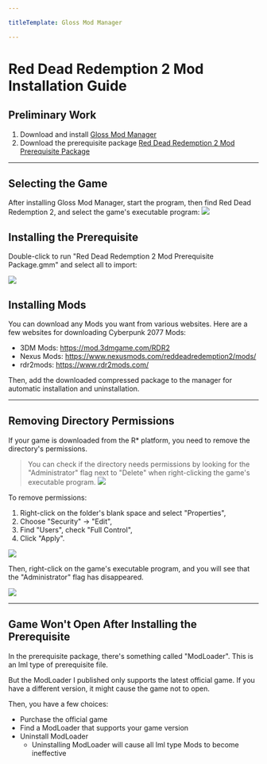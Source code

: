 ```yaml
---

titleTemplate: Gloss Mod Manager

---
```


# Red Dead Redemption 2 Mod Installation Guide

## Preliminary Work

1. Download and install [Gloss Mod Manager](https://mod.3dmgame.com/mod/197445)
2. Download the prerequisite package [Red Dead Redemption 2 Mod Prerequisite Package](https://pan.aoe.top/GMM/Requirements)

---

## Selecting the Game

After installing Gloss Mod Manager, start the program, then find Red Dead Redemption 2, and select the game's executable program:
![](https://mod.3dmgame.com/static/upload/mod/202401/MOD65a8e78de5d26.png@webp)

## Installing the Prerequisite

Double-click to run "Red Dead Redemption 2 Mod Prerequisite Package.gmm" and select all to import:

![](https://mod.3dmgame.com/static/upload/mod/202401/MOD65a8e85697d87.png@webp)

## Installing Mods

You can download any Mods you want from various websites. Here are a few websites for downloading Cyberpunk 2077 Mods:

- 3DM Mods: https://mod.3dmgame.com/RDR2
- Nexus Mods: https://www.nexusmods.com/reddeadredemption2/mods/
- rdr2mods: https://www.rdr2mods.com/

Then, add the downloaded compressed package to the manager for automatic installation and uninstallation.

---

## Removing Directory Permissions

If your game is downloaded from the R* platform, you need to remove the directory's permissions.

> You can check if the directory needs permissions by looking for the "Administrator" flag next to "Delete" when right-clicking the game's executable program.
>![](https://mod.3dmgame.com/static/upload/mod/202401/MOD65a8ea5e03868.png@webp)

To remove permissions:
1. Right-click on the folder's blank space and select "Properties",
2. Choose "Security" -> "Edit",
3. Find "Users", check "Full Control",
4. Click "Apply".

![](https://mod.3dmgame.com/static/upload/mod/202401/MOD65a8eaf5102aa.png@webp)

Then, right-click on the game's executable program, and you will see that the "Administrator" flag has disappeared.

![](https://mod.3dmgame.com/static/upload/mod/202401/MOD65a8eba556d7c.png@webp)

---

## Game Won't Open After Installing the Prerequisite

In the prerequisite package, there's something called "ModLoader". This is an lml type of prerequisite file.

But the ModLoader I published only supports the latest official game. If you have a different version, it might cause the game not to open.

Then, you have a few choices:
- Purchase the official game
- Find a ModLoader that supports your game version
- Uninstall ModLoader
  - Uninstalling ModLoader will cause all lml type Mods to become ineffective
